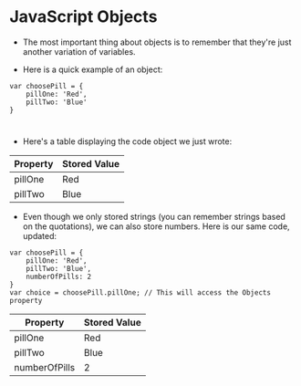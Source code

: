 # JavaScript Objects

- The most important thing about objects is to remember that they're just another variation of variables. 

- Here is a quick example of an object:
```
var choosePill = {
    pillOne: 'Red',
    pillTwo: 'Blue'
}
```

#

- Here's a table displaying the code object we just wrote:

|Property	|Stored Value|
|--|---|
|pillOne	|Red|
|pillTwo	|Blue|

- Even though we only stored strings (you can remember strings based on the quotations), we can also store numbers. Here is our same code, updated:
```
var choosePill = {
    pillOne: 'Red',
    pillTwo: 'Blue',
    numberOfPills: 2
}
var choice = choosePill.pillOne; // This will access the Objects property
```

|Property|	Stored Value|
|--|--|
|pillOne	|Red|
|pillTwo	|Blue|
|numberOfPills|	2|

